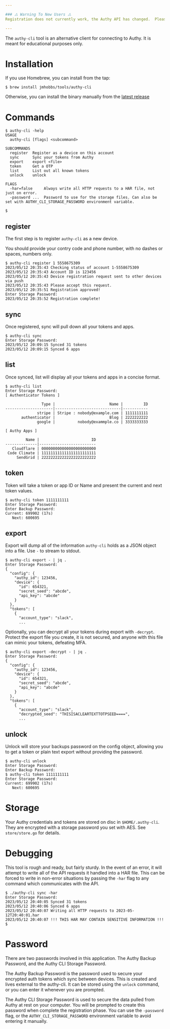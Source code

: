```yaml
---

### ⚠️ Warning To New Users ⚠️
Registration does not currently work, the Authy API has changed.  Please see [this issue](https://github.com/jmhobbs/authy-cli/issues/2) for more information.

---
```


The `authy-cli` tool is an alternative client for connecting to Authy.  It is meant for educational purposes only.

# Installation

If you use Homebrew, you can install from the tap:

```
$ brew install jmhobbs/tools/authy-cli
```

Otherwise, you can install the binary manually from the [latest release](https://github.com/jmhobbs/authy-cli/releases)

# Commands

```
$ authy-cli -help
USAGE
  authy-cli [flags] <subcommand>

SUBCOMMANDS
  register  Register as a device on this account
  sync      Sync your tokens from Authy
  export    export <file>
  token     Get a OTP
  list      List out all known tokens
  unlock    unlock

FLAGS
  -har=false     Always write all HTTP requests to a HAR file, not just on error.
  -password ...  Password to use for the storage files. Can also be set with AUTHY_CLI_STORAGE_PASSWORD environment variable.

$
```

## register

The first step is to register `authy-cli` as a new device.

You should provide your contry code and phone number, with no dashes or spaces, numbers only.

```
$ authy-cli register 1 5558675309
2023/05/12 20:35:43 Checking status of account 1-5558675309
2023/05/12 20:35:43 Account ID is 123456
2023/05/12 20:35:43 Device registration request sent to other devices via push
2023/05/12 20:35:43 Please accept this request.
2023/05/12 20:35:51 Registration approved!
Enter Storage Password:
2023/05/12 20:35:52 Registration complete!
```


## sync

Once registered, sync will pull down all your tokens and apps.

```
$ authy-cli sync
Enter Storage Password:
2023/05/12 20:09:15 Synced 31 tokens
2023/05/12 20:09:15 Synced 6 apps
```

## list

Once synced, list will display all your tokens and apps in a concise format.

```
$ authy-cli list
Enter Storage Password:
[ Authenticator Tokens ]

                Type |                        Name |         ID
---------------------|-----------------------------|-----------
              stripe | Stripe : nobody@example.com | 1111111111
       authenticator |                        Blog | 2222222222
              google |          nobody@exammple.co | 3333333333

[ Authy Apps ]

         Name |                       ID
--------------|-------------------------
   Cloudflare | 000000000000000000000000
 Code Climate | 111111111111111111111111
     SendGrid | 222222222222222222222222
```

## token

Token will take a token or app ID or Name and present the current and next token values.

```
$ authy-cli token 1111111111
Enter Storage Password:
Enter Backup Password:
Current: 699902 (17s)
   Next: 600695
```

## export

Export will dump all of the information `authy-cli` holds as a JSON object into a file.  Use `-` to stream to stdout.

```
$ authy-cli export - | jq .
Enter Storage Password:
{
  "config": {
    "authy_id": 123456,
    "device": {
      "id": 654321,
      "secret_seed": "abcde",
      "api_key": "abcde"
    }
  },
  "tokens": [
    {
      "account_type": "slack",
      ...
```

Optionally, you can decrypt all your tokens during export with `-decrypt`.  Protect the export file you create, it is not secured, and anyone with this file can mimic your tokens, defeating MFA.

```
$ authy-cli export -decrypt - | jq .
Enter Storage Password:
{
  "config": {
    "authy_id": 123456,
    "device": {
      "id": 654321,
      "secret_seed": "abcde",
      "api_key": "abcde"
    }
  },
  "tokens": [
    {
      "account_type": "slack",
      "decrypted_seed": "THISISACLEARTEXTTOTPSEED====",
      ...
```

## unlock

Unlock will store your backups password on the config object, allowing you to get a token or plain text export without providing the password.

```
$ authy-cli unlock
Enter Storage Password:
Enter Backup Password:
$ authy-cli token 1111111111
Enter Storage Password:
Current: 699902 (17s)
   Next: 600695
```

# Storage

Your Authy credentials and tokens are stored on disc in `$HOME/.authy-cli`.  They are encrypted with a storage password you set with AES.  See `store/store.go` for details.

# Debugging

This tool is rough and ready, but fairly sturdy.  In the event of an error, it will attempt to write all of the API requests it handled into a HAR file.  This can be forced to write in non-error situations by passing the `-har` flag to any command which communicates with the API.

```
$ ./authy-cli sync -har
Enter Storage Password:
2023/05/12 20:40:05 Synced 31 tokens
2023/05/12 20:40:06 Synced 6 apps
2023/05/12 20:40:07 Writing all HTTP requests to 2023-05-12T20:40:01.har
2023/05/12 20:40:07 !!! THIS HAR MAY CONTAIN SENSITIVE INFORMATION !!!
$
```

# Password

There are two passwords involved in this application.  The Authy Backup Password, and the Authy CLI Storage Password.

The Authy Backup Password is the password used to secure your encrypted auth tokens which sync between devices.  This is created and lives external to the authy-cli.  It can be stored using the `unlock` command, or you can enter it whenever you are prompted.

The Authy CLI Storage Password is used to secure the data pulled from Authy at rest on your computer.  You will be prompted to create this password when complete the registration phase.  You can use the `-password` flag, or the `AUTHY_CLI_STORAGE_PASSWORD` environment variable to avoid entering it manually.


